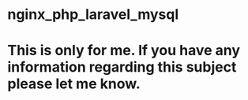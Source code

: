 # nginx_php_laravel_mysql
# This is only for me. If you have any information regarding this subject please let me know.
